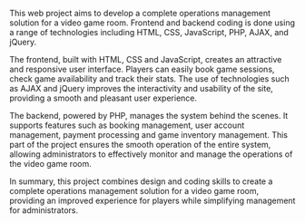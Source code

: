 This web project aims to develop a complete operations management solution for a video game room. Frontend and backend coding is done using a range of technologies including HTML, CSS, JavaScript, PHP, AJAX, and jQuery.

The frontend, built with HTML, CSS and JavaScript, creates an attractive and responsive user interface. Players can easily book game sessions, check game availability and track their stats. The use of technologies such as AJAX and jQuery improves the interactivity and usability of the site, providing a smooth and pleasant user experience.

The backend, powered by PHP, manages the system behind the scenes. It supports features such as booking management, user account management, payment processing and game inventory management. This part of the project ensures the smooth operation of the entire system, allowing administrators to effectively monitor and manage the operations of the video game room.

In summary, this project combines design and coding skills to create a complete operations management solution for a video game room, providing an improved experience for players while simplifying management for administrators.
